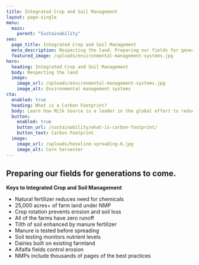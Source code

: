 ```yaml
---
title: Integrated Crop and Soil Management
layout: page-single
menu:
  main:
    parent: "Sustainability"
seo:
  page_title: Integrated Crop and Soil Management
  meta_description: Respecting the land. Preparing our fields for generations to come.
  featured_image: /uploads/environmental-management-systems.jpg
hero:
  heading: Integrated Crop and Soil Management
  body: Respecting the land
  image:
    image_url: /uploads/environmental-management-systems.jpg
    image_alt: Environmental management systems
cta:
  enabled: true
  heading: What is a Carbon Footprint?
  body: Learn how Milk Source is a leader in the global effort to reduce emissions.
  button:
    enabled: true
    button_url: /sustainability/what-is-carbon-footprint/
    button_text: Carbon Footprint
  image:
    image_url: /uploads/hoseline-spreading-6.jpg
    image_alt: Corn harvester
---
```


## Preparing our fields for generations to come.

**Keys to Integrated Crop and Soil Management**

* Natural fertilizer reduces need for chemicals
* 25,000 acres+ of farm land under NMP
* Crop rotation prevents erosion and soil loss  
* All of the farms have zero runoff
* Tilth of soil enhanced by manure fertilizer  
* Manure is tested before spreading
* Soil testing monitors nutrient levels  
* Dairies built on existing farmland
* Alfalfa fields control erosion  
* NMPs include thousands of pages of the best practices